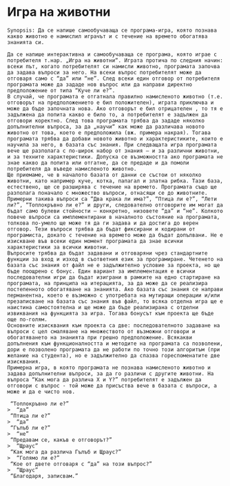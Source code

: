 ﻿# Игра на животни
```
Synopsis: Да се напише самообучаваща се програма-игра, която познава какво животно е намислил играчът и с течение на времето обогатява знанията си.
````
	Да се напише интерактивна и самообучаваща се програма, която играе с потребителя т.нар. „Игра на животни“. Играта протича по следния начин: всеки път, когато потребителят си намисли животно, програмата започва да задава въпроси за него. На всеки въпрос потребителят може да отговаря само с “да” или “не”. След всеки един отговор от потребителя програмата може да зададе нов въпрос или да направи директно предположение от типа “Куче ли е?”.
	В случай, че програмата е отгатнала правилно намисленото животно (т.е. отговорът на предположението е бил положителен), играта приключва и може да бъде започната нова. Ако отговорът е бил отрицателен , то тя е задължена да попита какво е било то, а потребителят е задължен да отговори коректно. След това програмата трябва да зададе няколко допълнителни въпроса, за да „научи“ как може да различава новото животно от това, което е предположила (вж. примера накрая). Тогава програмата трябва да добави новото животно и характеристиките, които е научила за него, в базата със знания. При следващата игра програмата вече ще разполага с по-широк набор от знания – и за различни животни, и за техните характеристики. Допуска се възможността ако програмата не знае какво да попита или отгатне, да се предаде и да помоли потребителя да въведе намисленото животно.
	Ще приемаме, че в началото базата от данни се състои от няколко животни, като например куче, котка, папагал и златна рибка. Тази база, естествено, ще се разширява с течение на времето. Програмата също ще разполага поначало с множество въпроси, отнасящи се до животните. Примерни такива въпроси са “Два крака ли има?”, “Птица ли е?”, “Лети ли?”, “Топлокръвно ли е?” и други, следователно отговорите им могат да бъдат само булеви стойности – конкретно, низовете “да” и “не”. Колкото повече въпроси са имплементирани в началното състояние на програмата, толкова по-умело ще може тя да ги задава и да достига до верен отговор. Тези въпроси трябва да бъдат фиксирани и кодирани от програмиста, докато с течение на времето може да бъдат допълвани. Не е изискване във всеки един момент програмата да знае всички характеристики за всички животни.
	Въпросите трябва да бъдат задавани и отговаряни чрез стандартните функции за вход и изход в съответния език за програмиране. Четенето на базата със знания от файл не е задължително условие за проекта, но ще бъде поощрено с бонус. Един вариант за имплементация е всички последователни игри да бъдат изиграни в рамките на едно стартиране на програмата, на принципа на итерацията, за да може да се реализира постепенното обогатяване на знанията. Ако базата със знания се направи перманентна, което е възможно с употребата на мутиращи операции и/или презаписване на базата със знания във файл, то всяка отделна игра ще е наистина самостоятелна и ще може да бъде реализирана с отделни извиквания на функцията за игра. Тогава бонусът към проекта ще бъде още по-голям.
	Основните изисквания към проекта са две: последователното задаване на въпроси с цел смаляване на множеството от възможни отговори и обогатяването на знанията при грешно предположение. Всякакви допълнения към функционалността и методите на програмата са позволени, дори е позволено програмата да не работи по точно този алгоритъм (при желание на студента), но е задължително да спазва гореспоменатите две изисквания.
	Примерна игра, в която програмата не познава намисленото животно и задава допълнителни въпроси, за да го различи с другите животни. На въпроса “Как мога да различа X и Y?” потребителят е задължен да отговори с въпрос - той може да присъства вече в базата с въпроси, а може и да е чисто нов.
```
 “Топлокръвно ли е?”
>  “да”
 “Птица ли е?”
>  “да”
 “Гълъб ли е?”
>  “не”
 “Предавам се, какъв е отговорът?”
>  “Щраус”
 “Как мога да различа Гълъб и Щраус?”
>  “Голямо ли е?”
 “Кое от двете отговаря с “да” на този въпрос?”
>  “Щраус”
 “Благодаря, записвам.”
```
